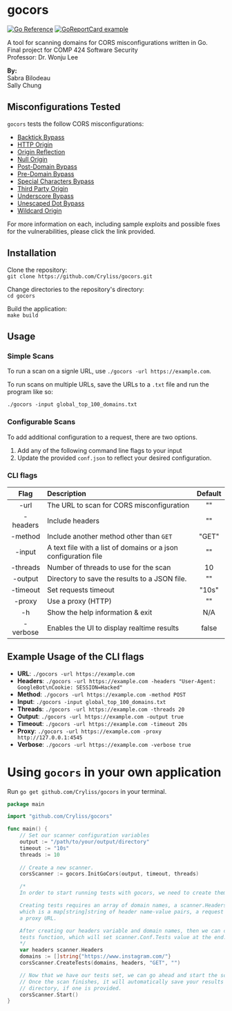 # gocors
[![Go Reference](https://pkg.go.dev/badge/github.com/Cryliss/gocors.svg)](https://pkg.go.dev/github.com/Cryliss/gocors)  [![GoReportCard example](https://goreportcard.com/badge/github.com/Cryliss/gocors)](https://goreportcard.com/report/github.com/Cryliss/gocors)


A tool for scanning domains for CORS misconfigurations written in Go.  
Final project for COMP 424 Software Security  
Professor: Dr. Wonju Lee

**By:**  
Sabra Bilodeau  
Sally Chung

## Misconfigurations Tested
`gocors` tests the follow CORS misconfigurations:  

- [Backtick Bypass](https://github.com/Cryliss/gocors/blob/main/docs/misconfigurations/BACKTICK_BYPASS.md)
- [HTTP Origin](https://github.com/Cryliss/gocors/blob/main/docs/misconfigurations/HTTP_ORIGIN.md)
- [Origin Reflection](https://github.com/Cryliss/gocors/blob/main/docs/misconfigurations/ORIGIN_REFLECTION.md)
- [Null Origin](https://github.com/Cryliss/gocors/blob/main/docs/misconfigurations/NULL_ORIGIN.md)
- [Post-Domain Bypass](https://github.com/Cryliss/gocors/blob/main/docs/misconfigurations/POSTDOMAIN_BYPASS.md)
- [Pre-Domain Bypass](https://github.com/Cryliss/gocors/blob/main/docs/misconfigurations/PREDOMAIN_BYPASS.md)
- [Special Characters Bypass](https://github.com/Cryliss/gocors/blob/main/docs/misconfigurations/SPECIAL_CHARACTERS_BYPASS.md)
- [Third Party Origin](https://github.com/Cryliss/gocors/blob/main/docs/misconfigurations/THIRD_PARTY_ORIGINS.md)
- [Underscore Bypass](https://github.com/Cryliss/gocors/blob/main/docs/misconfigurations/UNDERSCORE_BYPASS.md)
- [Unescaped Dot Bypass](https://github.com/Cryliss/gocors/blob/main/docs/misconfigurations/UNESCAPED_DOT_BYPASS.md)
- [Wildcard Origin](https://github.com/Cryliss/gocors/blob/main/docs/misconfigurations/WILDCARD_ORIGIN.md)

For more information on each, including sample exploits and possible fixes for the vulnerabilities, please click the link provided.

## Installation
Clone the repository:  
`git clone https://github.com/Cryliss/gocors.git`  

Change directories to the repository's directory:  
`cd gocors`  

Build the application:  
`make build`  

## Usage
### Simple Scans
To run a scan on a signle URL, use `./gocors -url https://example.com`.  

To run scans on multiple URLs, save the URLs to a `.txt` file and run the program like so:  

`./gocors -input global_top_100_domains.txt`  

### Configurable Scans
To add additional configuration to a request, there are two options.  
1. Add any of the following command line flags to your input  
2. Update the provided `conf.json` to reflect your desired configuration.   

### CLI flags
| Flag | Description | Default |
| :--: | :---------- | :-----: |
| -url     | The URL to scan for CORS misconfiguration | "" |
| -headers | Include headers | "" |
| -method  |  Include another method other than `GET` | "GET" |
| -input   |  A text file with a list of domains or a json configuration file | "" |
| -threads |  Number of threads to use for the scan | 10 |
| -output  |  Directory to save the results to a JSON file. | "" |
| -timeout |  Set requests timeout | "10s" |
| -proxy   |  Use a proxy (HTTP) | "" |
| -h       |  Show the help information & exit | N/A |
| -verbose |  Enables the UI to display realtime results | false |

## Example Usage of the CLI flags  
- **URL**:     `./gocors -url https://example.com`
- **Headers**: `./gocors -url https://example.com -headers "User-Agent: GoogleBot\nCookie: SESSION=Hacked"`
- **Method**:  `./gocors -url https://example.com -method POST`
- **Input**:   `./gocors -input global_top_100_domains.txt`
- **Threads**: `./gocors -url https://example.com -threads 20`
- **Output**:  `./gocors -url https://example.com -output true`
- **Timeout**: `./gocors -url https://example.com -timeout 20s`
- **Proxy**:   `./gocors -url https://example.com -proxy http://127.0.0.1:4545`
- **Verbose**: `./gocors -url https://example.com -verbose true`


# Using `gocors` in your own application

Run `go get github.com/Cryliss/gocors` in your terminal.

```go
package main

import "github.com/Cryliss/gocors"

func main() {
    // Set our scanner configuration variables
    output := "/path/to/your/output/directory"
    timeout := "10s"
    threads := 10
    
    // Create a new scanner.
    corsScanner := gocors.InitGoCors(output, timeout, threads)

    /*
    In order to start running tests with gocors, we need to create them first.

    Creating tests requires an array of domain names, a scanner.Headers variable
    which is a map[string]string of header name-value pairs, a request method and
    a proxy URL.

    After creating our headers variable and domain names, then we can call the create
    tests function, which will set scanner.Conf.Tests value at the end.
    */
    var headers scanner.Headers
    domains := []string{"https://www.instagram.com/"}
    corsScanner.CreateTests(domains, headers, "GET", "")

    // Now that we have our tests set, we can go ahead and start the scanner.
    // Once the scan finishes, it will automatically save your results to the output 
    // directory, if one is provided.
    corsScanner.Start()
}
```
